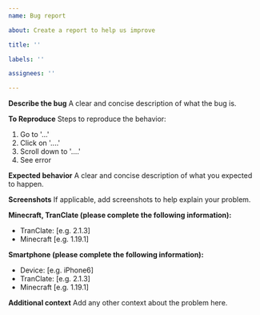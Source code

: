 ```yaml
---
name: Bug report

about: Create a report to help us improve

title: ''

labels: ''

assignees: ''

---
```


**Describe the bug**
A clear and concise description of what the bug is.

**To Reproduce**
Steps to reproduce the behavior:

1. Go to '...'
2. Click on '....'
3. Scroll down to '....'
4. See error

**Expected behavior**
A clear and concise description of what you expected to happen.

**Screenshots**
If applicable, add screenshots to help explain your problem.

**Minecraft, TranClate (please complete the following information):**

- TranClate: [e.g. 2.1.3]
- Minecraft [e.g. 1.19.1]

**Smartphone (please complete the following information):**

- Device: [e.g. iPhone6]
- TranClate: [e.g. 2.1.3]
- Minecraft [e.g. 1.19.1]

**Additional context**
Add any other context about the problem here.
